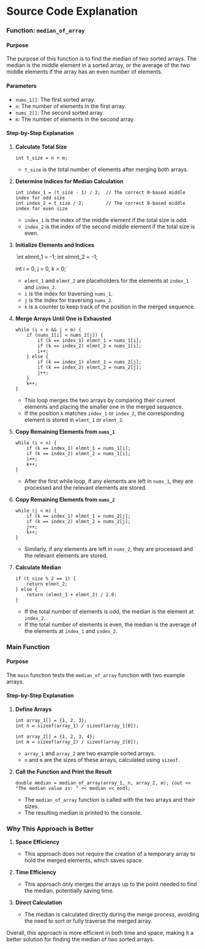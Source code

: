 # Source Code Explanation
### Function: `median_of_array`

#### Purpose

The purpose of this function is to find the median of two sorted arrays. The median is the middle element in a sorted array, or the average of the two middle elements if the array has an even number of elements.

#### Parameters

-   `nums_1[]`: The first sorted array.
-   `n`: The number of elements in the first array.
-   `nums_2[]`: The second sorted array.
-   `m`: The number of elements in the second array.

#### Step-by-Step Explanation

1.  **Calculate Total Size**

    
    `int t_size = n + m;` 
    
    -   `t_size` is the total number of elements after merging both arrays.
2.  **Determine Indices for Median Calculation**

    
    ```
    int index_1 = (t_size - 1) / 2;  // The correct 0-based middle index for odd size
    int index_2 = t_size / 2;        // The correct 0-based middle index for even size
    ``` 
    
    -   `index_1` is the index of the middle element if the total size is odd.
    -   `index_2` is the index of the second middle element if the total size is even.
3.  **Initialize Elements and Indices**
    

    
    `int elmnt_1 = -1;
    int elmnt_2 = -1;
    
    int i = 0, j = 0, k = 0;` 
    
    -   `elmnt_1` and `elmnt_2` are placeholders for the elements at `index_1` and `index_2`.
    -   `i` is the index for traversing `nums_1`.
    -   `j` is the index for traversing `nums_2`.
    -   `k` is a counter to keep track of the position in the merged sequence.
4.  **Merge Arrays Until One is Exhausted**

    
    ```
    while (i < n && j < m) {
        if (nums_1[i] < nums_2[j]) {
            if (k == index_1) elmnt_1 = nums_1[i];
            if (k == index_2) elmnt_2 = nums_1[i];
            i++;
        } else {
            if (k == index_1) elmnt_1 = nums_2[j];
            if (k == index_2) elmnt_2 = nums_2[j];
            j++;
        }
        k++;
    }
    ``` 
    
    -   This loop merges the two arrays by comparing their current elements and placing the smaller one in the merged sequence.
    -   If the position `k` matches `index_1` or `index_2`, the corresponding element is stored in `elmnt_1` or `elmnt_2`.
5.  **Copy Remaining Elements from `nums_1`**

    
    ```
    while (i < n) {
        if (k == index_1) elmnt_1 = nums_1[i];
        if (k == index_2) elmnt_2 = nums_1[i];
        i++;
        k++;
    }
    ``` 
    
    -   After the first while loop, if any elements are left in `nums_1`, they are processed and the relevant elements are stored.
6.  **Copy Remaining Elements from `nums_2`**

    
    ```
    while (j < m) {
        if (k == index_1) elmnt_1 = nums_2[j];
        if (k == index_2) elmnt_2 = nums_2[j];
        j++;
        k++;
    }
    ``` 
    
    -   Similarly, if any elements are left in `nums_2`, they are processed and the relevant elements are stored.
7.  **Calculate Median**

    
    ```
    if (t_size % 2 == 1) {
        return elmnt_2;
    } else {
        return (elmnt_1 + elmnt_2) / 2.0;
    }
    ``` 
    
    -   If the total number of elements is odd, the median is the element at `index_2`.
    -   If the total number of elements is even, the median is the average of the elements at `index_1` and `index_2`.

### Main Function

#### Purpose

The `main` function tests the `median_of_array` function with two example arrays.

#### Step-by-Step Explanation

1.  **Define Arrays**
    
   
    
    ```
    int array_1[] = {1, 2, 3};
    int n = sizeof(array_1) / sizeof(array_1[0]);
    
    int array_2[] = {1, 2, 3, 4};
    int m = sizeof(array_2) / sizeof(array_2[0]);
    ``` 
    
    -   `array_1` and `array_2` are two example sorted arrays.
    -   `n` and `m` are the sizes of these arrays, calculated using `sizeof`.
2.  **Call the Function and Print the Result**
    

    
    `double median = median_of_array(array_1, n, array_2, m);
    cout << "The median value is: " << median << endl;` 
    
    -   The `median_of_array` function is called with the two arrays and their sizes.
    -   The resulting median is printed to the console.

### Why This Approach is Better

1.  **Space Efficiency**
    
    -   This approach does not require the creation of a temporary array to hold the merged elements, which saves space.
2.  **Time Efficiency**
    
    -   This approach only merges the arrays up to the point needed to find the median, potentially saving time.
3.  **Direct Calculation**
    
    -   The median is calculated directly during the merge process, avoiding the need to sort or fully traverse the merged array.

Overall, this approach is more efficient in both time and space, making it a better solution for finding the median of two sorted arrays.

